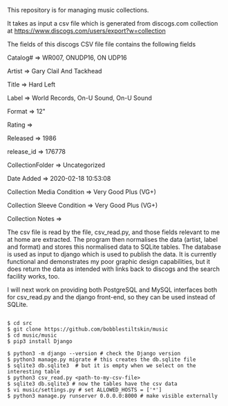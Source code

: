 This repository is for managing music collections.

It takes as input a csv file which is generated from discogs.com collection
at https://www.discogs.com/users/export?w=collection

The fields of this discogs CSV file file contains the following fields

Catalog# => WR007, ONUDP16, ON UDP16

Artist => Gary Clail And Tackhead

Title => Hard Left

Label => World Records, On-U Sound, On-U Sound

Format => 12"

Rating =>

Released => 1986

release_id => 176778

CollectionFolder => Uncategorized

Date Added => 2020-02-18 10:53:08

Collection Media Condition => Very Good Plus (VG+)

Collection Sleeve Condition => Very Good Plus (VG+)

Collection Notes =>

The csv file is read by the file, csv_read.py, and those fields relevant to me at home are
extracted. The program then normalises the data (artist, label and format) and stores
this normalised data to SQLite tables. The database is used as input to django which is
used to publish the data. It is currently functional and demonstrates my poor graphic
design capabilities, but it does return the data as intended with links back to discogs
and the search facility works, too.

I will next work on providing both PostgreSQL and MySQL interfaces both for csv_read.py
and the django front-end, so they can be used instead of SQLite.

```

$ cd src
$ git clone https://github.com/bobblestiltskin/music
$ cd music/music
$ pip3 install Django

$ python3 -m django --version # check the Django version
$ python3 manage.py migrate # this creates the db.sqlite file
$ sqlite3 db.sqlite3  # but it is empty when we select on the interesting table
$ python3 csv_read.py <path-to-my-csv-file>
$ sqlite3 db.sqlite3 # now the tables have the csv data
$ vi music/settings.py # set ALLOWED_HOSTS = ['*']
$ python3 manage.py runserver 0.0.0.0:8000 # make visible externally
```
